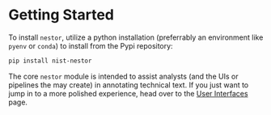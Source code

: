 # Getting Started
To install `nestor`, utilize a python installation (preferrably an environment like `pyenv` or `conda`) to install from the Pypi repository:

```bash
pip install nist-nestor
```

The core `nestor` module is intended to assist analysts (and the UIs or pipelines the may create) in annotating technical text. If you just want to jump in to a more polished experience, head over to the [User Interfaces](gui-links.md) page. 


